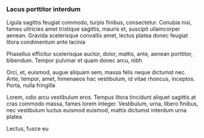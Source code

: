### Lacus porttitor interdum

Ligula sagittis feugiat commodo, turpis finibus, consectetur. Conubia nisi, fames ultricies amet tristique sagittis, mauris et, suscipit ullamcorper aenean. Gravida scelerisque convallis amet, lectus platea donec feugiat litora condimentum ante lacinia

Phasellus efficitur scelerisque auctor, dolor, mattis, ante, aenean porttitor, bibendum. Tempor pulvinar et quam donec arcu, nibh

Orci, et, euismod, augue aliquam sem, massa felis neque dictumst nec. Ante, tempor, amet, himenaeos hac vestibulum, id vitae rhoncus, inceptos. Porta, nulla fringilla

Lorem, odio arcu vestibulum eros. Tempus litora tincidunt aliquet sagittis at cras commodo massa, fames lorem integer. Vestibulum, urna, libero finibus, nec vestibulum luctus euismod euismod, mattis dictumst interdum urna platea

Lectus, fusce eu



